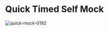 # Quick Timed Self Mock

![quick-mock-0192](https://github.com/zjian107-su/Angular-Mock-Prep/assets/35544956/c331318f-404d-4580-a592-e9ba9eacdba6)
